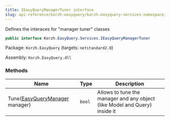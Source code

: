 ```yaml
---
title: IEasyQueryManagerTuner interface
slug: api-reference/korzh-easyquery/korzh-easyquery-services-namespace/ieasyquerymanagertuner-interface
---
```

Defines the interaces for "manager tuner" classes
```csharp
public interface Korzh.EasyQuery.Services.IEasyQueryManagerTuner

```
Package: `Korzh.EasyQuery` (targets: `netstandard2.0`)

Assembly: `Korzh.EasyQuery.dll`

### Methods

| Name | Type | Description | 
| --- | --- | --- | 
| Tune([EasyQueryManager](api-reference/korzh-easyquery/korzh-easyquery-services-namespace/easyquerymanager-class) manager) | `bool` | Allows to tune the manager and any object (like Model and Query) inside it |